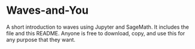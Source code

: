 # Waves-and-You
A short introduction to waves using Jupyter and SageMath. It includes the file and this README. Anyone is free to download, copy, and use this for any purpose that they want. 
